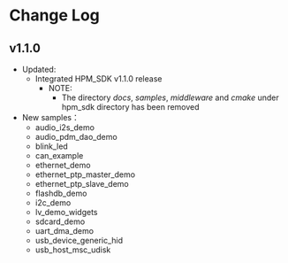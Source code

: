 # Change Log

## v1.1.0

- Updated:
  - Integrated HPM_SDK v1.1.0 release
    - NOTE:
      - The directory *docs*, *samples*, *middleware* and *cmake* under hpm_sdk directory has been removed
- New samples：
  - audio_i2s_demo
  - audio_pdm_dao_demo
  - blink_led
  - can_example
  - ethernet_demo
  - ethernet_ptp_master_demo
  - ethernet_ptp_slave_demo
  - flashdb_demo
  - i2c_demo
  - lv_demo_widgets
  - sdcard_demo
  - uart_dma_demo
  - usb_device_generic_hid
  - usb_host_msc_udisk
